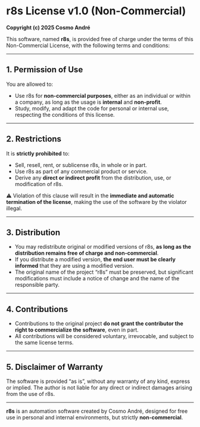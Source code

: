 # r8s License v1.0 (Non-Commercial)

**Copyright (c) 2025 Cosmo André**

This software, named **r8s**, is provided free of charge under the terms of this Non-Commercial License, with the following terms and conditions:

---

## 1. Permission of Use

You are allowed to:

- Use r8s for **non-commercial purposes**, either as an individual or within a company, as long as the usage is **internal** and **non-profit**.
- Study, modify, and adapt the code for personal or internal use, respecting the conditions of this license.

---

## 2. Restrictions

It is **strictly prohibited** to:

- Sell, resell, rent, or sublicense r8s, in whole or in part.
- Use r8s as part of any commercial product or service.
- Derive any **direct or indirect profit** from the distribution, use, or modification of r8s.

⚠️ Violation of this clause will result in the **immediate and automatic termination of the license**, making the use of the software by the violator illegal.

---

## 3. Distribution

- You may redistribute original or modified versions of r8s, **as long as the distribution remains free of charge and non-commercial**.
- If you distribute a modified version, **the end user must be clearly informed** that they are using a modified version.
- The original name of the project “r8s” must be preserved, but significant modifications must include a notice of change and the name of the responsible party.

---

## 4. Contributions

- Contributions to the original project **do not grant the contributor the right to commercialize the software**, even in part.
- All contributions will be considered voluntary, irrevocable, and subject to the same license terms.

---

## 5. Disclaimer of Warranty

The software is provided “as is”, without any warranty of any kind, express or implied. The author is not liable for any direct or indirect damages arising from the use of r8s.

---

**r8s** is an automation software created by Cosmo André, designed for free use in personal and internal environments, but strictly **non-commercial**.
